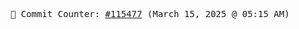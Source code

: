 <p align="center">
    <samp>
        📮 Commit Counter: <a href="https://github.com/Javascript-void0/Javascript-void0/commits/main">#115477</a> (March 15, 2025 @ 05:15 AM)
    </samp>
</p>